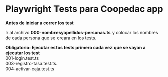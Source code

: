 # Playwright Tests para Coopedac app

**Antes de iniciar a correr los test**  

Ir al archivo **000-nombresyapellidos-personas.ts** y colocar los nombres de cada persona que se creara en los tests.  

**Obligatorio: Ejecutar estos tests primero cada vez que se vayan a ejecutar los test**    
001-login.test.ts  
003-registro-tasa.test.ts  
004-activar-caja.test.ts
